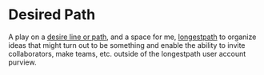 # Desired Path

A play on a [desire line or path](https://en.wiktionary.org/wiki/desire_line), and 
a space for me, [longestpath](https://github.com/longestpath) to organize ideas that might 
turn out to be something and enable the ability to invite collaborators, make teams, 
etc. outside of the longestpath user account purview.

